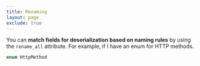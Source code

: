 ```yaml
---
title: Renaming
layout: page
exclude: true
---
```


You can **match fields for deserialization based on naming rules** by using the `rename_all` attribute. For example, if I have an enum for HTTP methods.
```rust
enum HttpMethod 
```
<!--stackedit_data:
eyJoaXN0b3J5IjpbMjAxOTE3NDYzOF19
-->